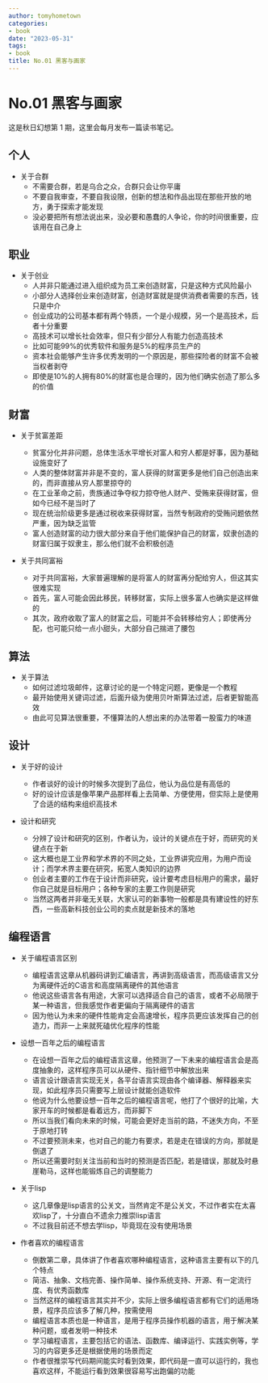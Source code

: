 ```yaml
---
author: tomyhometown
categories:
- book
date: "2023-05-31"
tags:
- book
title: No.01 黑客与画家
---
```



# No.01 黑客与画家

这是秋日幻想第 1 期，这里会每月发布一篇读书笔记。

## 个人

- 关于合群
  - 不需要合群，若是乌合之众，合群只会让你平庸
  - 不要自我审查，不要自我设限，创新的想法和作品出现在那些开放的地方，勇于探索才能发现
  - 没必要把所有想法说出来，没必要和愚蠢的人争论，你的时间很重要，应该用在自己身上

## 职业

- 关于创业
  - 人并非只能通过进入组织成为员工来创造财富，只是这种方式风险最小
  - 小部分人选择创业来创造财富，创造财富就是提供消费者需要的东西，钱只是中介
  - 创业成功的公司基本都有两个特质，一个是小规模，另一个是高技术，后者十分重要
  - 高技术可以增长社会效率，但只有少部分人有能力创造高技术
  - 比如可能99%的优秀软件和服务是5%的程序员生产的
  - 资本社会能够产生许多优秀发明的一个原因是，那些探险者的财富不会被当权者剥夺
  - 即使是10%的人拥有80%的财富也是合理的，因为他们确实创造了那么多的价值

## 财富

- 关于贫富差距
  - 贫富分化并非问题，总体生活水平增长对富人和穷人都是好事，因为基础设施变好了
  - 人类的整体财富并非是不变的，富人获得的财富更多是他们自己创造出来的，而非直接从穷人那里掠夺的
  - 在工业革命之前，贵族通过争夺权力掠夺他人财产、受贿来获得财富，但如今已经不是当时了
  - 现在统治阶级更多是通过税收来获得财富，当然专制政府的受贿问题依然严重，因为缺乏监管
  - 富人创造财富的动力很大部分来自于他们能保护自己的财富，奴隶创造的财富归属于奴隶主，那么他们就不会积极创造

- 关于共同富裕
  - 对于共同富裕，大家普遍理解的是将富人的财富再分配给穷人，但这其实很难实现
  - 首先，富人可能会因此移民，转移财富，实际上很多富人也确实是这样做的
  - 其次，政府收取了富人的财富之后，可能并不会转移给穷人；即使再分配，也可能只给一点小甜头，大部分自己揣进了腰包

## 算法

- 关于算法
  - 如何过滤垃圾邮件，这章讨论的是一个特定问题，更像是一个教程
  - 最开始使用关键词过滤，后面升级为使用贝叶斯算法过滤，后者更智能高效
  - 由此可见算法很重要，不懂算法的人想出来的办法带着一股蛮力的味道

## 设计

- 关于好的设计
  - 作者谈好的设计的时候多次提到了品位，他认为品位是有高低的
  - 好的设计应该是像苹果产品那样看上去简单、方便使用，但实际上是使用了合适的结构来组织高技术

- 设计和研究
  - 分辨了设计和研究的区别，作者认为，设计的关键点在于好，而研究的关键点在于新
  - 这大概也是工业界和学术界的不同之处，工业界讲究应用，为用户而设计；而学术界主要在研究，拓宽人类知识的边界
  - 创业者主要的工作在于设计而非研究，设计要考虑目标用户的需求，最好你自己就是目标用户；各种专家的主要工作则是研究
  - 当然这两者并非毫无关联，大家认可的新事物一般都是具有建设性的好东西，一些高新科技创业公司的卖点就是新技术的落地

## 编程语言

- 关于编程语言区别
  - 编程语言这章从机器码讲到汇编语言，再讲到高级语言，而高级语言又分为离硬件近的C语言和高度隔离硬件的其他语言
  - 他说这些语言各有用途，大家可以选择适合自己的语言，或者不必局限于某一种语言，但我感觉作者更偏向于隔离硬件的语言
  - 因为他认为未来的硬件性能肯定会高速增长，程序员更应该发挥自己的创造力，而非一上来就死磕优化程序的性能

- 设想一百年之后的编程语言
  - 在设想一百年之后的编程语言这章，他预测了一下未来的编程语言会是高度抽象的，这样程序员可以从硬件、指针细节中解放出来
  - 语言设计跟语言实现无关，各平台语言实现由各个编译器、解释器来实现，如此程序员只需要写上层设计就能创造软件
  - 他说为什么他要设想一百年之后的编程语言呢，他打了个很好的比喻，大家开车的时候都是看着远方，而非脚下
  - 所以当我们看向未来的时候，可能会更好走当前的路，不迷失方向，不至于原地打转
  - 不过要预测未来，也对自己的能力有要求，若是走在错误的方向，那就是倒退了
  - 所以还需要时刻关注当前和当时的预测是否匹配，若是错误，那就及时悬崖勒马，这样也能锻炼自己的调整能力

- 关于lisp
  - 这几章像是lisp语言的公关文，当然肯定不是公关文，不过作者实在太喜欢lisp了，十分直白不遗余力推崇lisp语言
  - 不过我目前还不想去学lisp，毕竟现在没有使用场景

- 作者喜欢的编程语言
  - 倒数第二章，具体讲了作者喜欢哪种编程语言，这种语言主要有以下的几个特点
  - 简洁、抽象、文档完善、操作简单、操作系统支持、开源、有一定流行度、有优秀函数库
  - 当然这样的编程语言其实并不少，实际上很多编程语言都有它们的适用场景，程序员应该多了解几种，按需使用
  - 编程语言本质也是一种语言，是用于程序员操作机器的语言，用于解决某种问题，或者发明一种技术
  - 学习编程语言，主要包括它的语法、函数库、编译运行、实践实例等，学习的内容更多还是根据使用的场景而定
  - 作者很推崇写代码期间能实时看到效果，即代码是一直可以运行的，我也喜欢这样，不能运行看到效果很容易写出跑偏的功能

